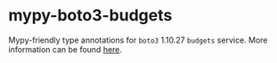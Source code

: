 # mypy-boto3-budgets

Mypy-friendly type annotations for `boto3` 1.10.27 `budgets` service.
More information can be found [here](https://github.com/vemel/mypy_boto3).
